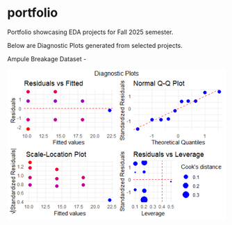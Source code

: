 # portfolio
Portfolio showcasing EDA projects for Fall 2025 semester.

Below are Diagnostic Plots generated from selected projects.

Ampule Breakage Dataset - 

![Diagnostic Plots](images/DiagnosticGraphs.png)
